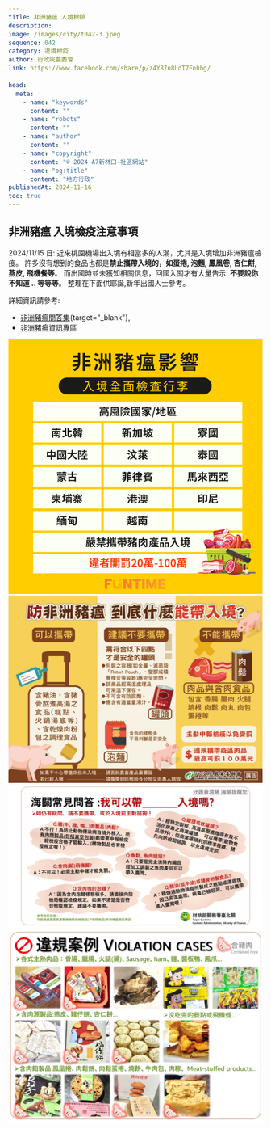 ```yaml
---
title: 非洲豬瘟 入境檢驗
description:
image: /images/city/t042-3.jpeg
sequence: 042
category: 邊境檢疫
author: 行政院農委會
link: https://www.facebook.com/share/p/z4Y87u8LdT7Fnhbg/

head:
  meta:
    - name: "keywords"
      content: ""
    - name: "robots"
      content: ""
    - name: "author"
      content: ""
    - name: "copyright"
      content: "© 2024 A7新林口-社區網站"
    - name: "og:title"
      content: "地方行政"
publishedAt: 2024-11-16
toc: true
---
```


## 非洲豬瘟 入境檢疫注意事項

2024/11/15 日: 近來桃園機場出入境有相當多的人潮，尤其是入境增加非洲豬瘟檢疫。 許多沒有想到的食品也都是**禁止攜帶入境的，如蛋捲, 泡麵, 鳳凰卷, 杏仁餅, 燕皮, 飛機餐等**。 而出國時並未獲知相關信息，回國入關才有大量告示: **不要說你不知道 .. 等等等**。 整理在下面供耶誕,新年出國人士參考。

詳細資訊請參考:

- [非洲豬瘟問答集](/files/CIT-001-非洲豬瘟問答集.pdf){target="\_blank"},
- <a href="https://asf.aphia.gov.tw/theme_list.php?theme=question&sub_theme=asf">非洲豬瘟資訊專區</a>

![t042-1.jpeg](/images/city/t042-1.jpeg)
![t042-2.jpeg](/images/city/t042-2.jpeg)
![t042-4.jpeg](/images/city/t042-4.jpeg)
![t042-5.jpeg](/images/city/t042-5.jpeg)
